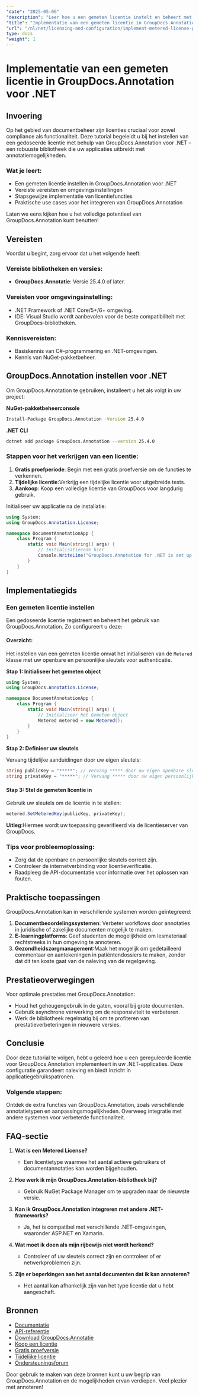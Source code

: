 ```yaml
---
"date": "2025-05-06"
"description": "Leer hoe u een gemeten licentie instelt en beheert met GroupDocs.Annotation voor .NET, zodat u voldoet aan de vereisten en optimale functionaliteit kunt garanderen."
"title": "Implementatie van een gemeten licentie in GroupDocs.Annotation voor .NET&#58; een uitgebreide handleiding"
"url": "/nl/net/licensing-and-configuration/implement-metered-license-groupdocs-annotation-net/"
type: docs
"weight": 1
---
```


# Implementatie van een gemeten licentie in GroupDocs.Annotation voor .NET

## Invoering

Op het gebied van documentbeheer zijn licenties cruciaal voor zowel compliance als functionaliteit. Deze tutorial begeleidt u bij het instellen van een gedoseerde licentie met behulp van GroupDocs.Annotation voor .NET – een robuuste bibliotheek die uw applicaties uitbreidt met annotatiemogelijkheden.

### Wat je leert:
- Een gemeten licentie instellen in GroupDocs.Annotation voor .NET
- Vereiste vereisten en omgevingsinstellingen
- Stapsgewijze implementatie van licentiefuncties
- Praktische use cases voor het integreren van GroupDocs.Annotation

Laten we eens kijken hoe u het volledige potentieel van GroupDocs.Annotation kunt benutten!

## Vereisten

Voordat u begint, zorg ervoor dat u het volgende heeft:

### Vereiste bibliotheken en versies:
- **GroupDocs.Annotatie**: Versie 25.4.0 of later.

### Vereisten voor omgevingsinstelling:
- .NET Framework of .NET Core/5+/6+ omgeving.
- IDE: Visual Studio wordt aanbevolen voor de beste compatibiliteit met GroupDocs-bibliotheken.

### Kennisvereisten:
- Basiskennis van C#-programmering en .NET-omgevingen.
- Kennis van NuGet-pakketbeheer.

## GroupDocs.Annotation instellen voor .NET

Om GroupDocs.Annotation te gebruiken, installeert u het als volgt in uw project:

**NuGet-pakketbeheerconsole**
```bash
Install-Package GroupDocs.Annotation -Version 25.4.0
```

**.NET CLI**
```bash
dotnet add package GroupDocs.Annotation --version 25.4.0
```

### Stappen voor het verkrijgen van een licentie:
1. **Gratis proefperiode**: Begin met een gratis proefversie om de functies te verkennen.
2. **Tijdelijke licentie**:Verkrijg een tijdelijke licentie voor uitgebreide tests.
3. **Aankoop**: Koop een volledige licentie van GroupDocs voor langdurig gebruik.

Initialiseer uw applicatie na de installatie:

```csharp
using System;
using GroupDocs.Annotation.License;

namespace DocumentAnnotationApp {
    class Program {
        static void Main(string[] args) {
            // Initialisatiecode hier
            Console.WriteLine("GroupDocs.Annotation for .NET is set up!");
        }
    }
}
```

## Implementatiegids

### Een gemeten licentie instellen

Een gedoseerde licentie registreert en beheert het gebruik van GroupDocs.Annotation. Zo configureert u deze:

#### Overzicht:
Het instellen van een gemeten licentie omvat het initialiseren van de `Metered` klasse met uw openbare en persoonlijke sleutels voor authenticatie.

**Stap 1: Initialiseer het gemeten object**

```csharp
using System;
using GroupDocs.Annotation.License;

namespace DocumentAnnotationApp {
    class Program {
        static void Main(string[] args) {
            // Initialiseer het Gemeten object
            Metered metered = new Metered();
        }
    }
}
```

**Stap 2: Definieer uw sleutels**

Vervang tijdelijke aanduidingen door uw eigen sleutels:

```csharp
string publicKey = "*****"; // Vervang ***** door uw eigen openbare sleutel
string privateKey = "*****"; // Vervang ***** door uw eigen persoonlijke sleutel
```

#### Stap 3: Stel de gemeten licentie in

Gebruik uw sleutels om de licentie in te stellen:

```csharp
metered.SetMeteredKey(publicKey, privateKey);
```

**Uitleg**:Hiermee wordt uw toepassing geverifieerd via de licentieserver van GroupDocs.

### Tips voor probleemoplossing:
- Zorg dat de openbare en persoonlijke sleutels correct zijn.
- Controleer de internetverbinding voor licentieverificatie.
- Raadpleeg de API-documentatie voor informatie over het oplossen van fouten.

## Praktische toepassingen

GroupDocs.Annotation kan in verschillende systemen worden geïntegreerd:

1. **Documentbeoordelingssystemen**: Verbeter workflows door annotaties in juridische of zakelijke documenten mogelijk te maken.
2. **E-learningplatforms**: Geef studenten de mogelijkheid om lesmateriaal rechtstreeks in hun omgeving te annoteren.
3. **Gezondheidszorgmanagement**:Maak het mogelijk om gedetailleerd commentaar en aantekeningen in patiëntendossiers te maken, zonder dat dit ten koste gaat van de naleving van de regelgeving.

## Prestatieoverwegingen

Voor optimale prestaties met GroupDocs.Annotation:
- Houd het geheugengebruik in de gaten, vooral bij grote documenten.
- Gebruik asynchrone verwerking om de responsiviteit te verbeteren.
- Werk de bibliotheek regelmatig bij om te profiteren van prestatieverbeteringen in nieuwere versies.

## Conclusie

Door deze tutorial te volgen, hebt u geleerd hoe u een gereguleerde licentie voor GroupDocs.Annotation implementeert in uw .NET-applicaties. Deze configuratie garandeert naleving en biedt inzicht in applicatiegebruikspatronen.

### Volgende stappen:
Ontdek de extra functies van GroupDocs.Annotation, zoals verschillende annotatietypen en aanpassingsmogelijkheden. Overweeg integratie met andere systemen voor verbeterde functionaliteit.

## FAQ-sectie

1. **Wat is een Metered License?**
   - Een licentietype waarmee het aantal actieve gebruikers of documentannotaties kan worden bijgehouden.

2. **Hoe werk ik mijn GroupDocs.Annotation-bibliotheek bij?**
   - Gebruik NuGet Package Manager om te upgraden naar de nieuwste versie.

3. **Kan ik GroupDocs.Annotation integreren met andere .NET-frameworks?**
   - Ja, het is compatibel met verschillende .NET-omgevingen, waaronder ASP.NET en Xamarin.

4. **Wat moet ik doen als mijn rijbewijs niet wordt herkend?**
   - Controleer of uw sleutels correct zijn en controleer of er netwerkproblemen zijn.

5. **Zijn er beperkingen aan het aantal documenten dat ik kan annoteren?**
   - Het aantal kan afhankelijk zijn van het type licentie dat u hebt aangeschaft.

## Bronnen
- [Documentatie](https://docs.groupdocs.com/annotation/net/)
- [API-referentie](https://reference.groupdocs.com/annotation/net/)
- [Download GroupDocs.Annotatie](https://releases.groupdocs.com/annotation/net/)
- [Koop een licentie](https://purchase.groupdocs.com/buy)
- [Gratis proefversie](https://releases.groupdocs.com/annotation/net/)
- [Tijdelijke licentie](https://purchase.groupdocs.com/temporary-license/)
- [Ondersteuningsforum](https://forum.groupdocs.com/c/annotation/)

Door gebruik te maken van deze bronnen kunt u uw begrip van GroupDocs.Annotation en de mogelijkheden ervan verdiepen. Veel plezier met annoteren!
